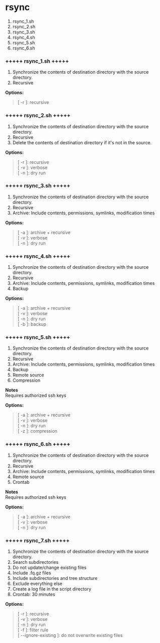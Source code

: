 # rsync 
1. rsync_1.sh
2. rsync_2.sh
3. rsync_3.sh
4. rsync_4.sh
5. rsync_5.sh
6. rsync_6.sh

### +++++ rsync_1.sh +++++
1. Synchronize the contents of destination directory with the source directory. <br />
2. Recursive <br />

**Options:**   <br />
> [ -r ]: recursive <br />

### +++++ rsync_2.sh +++++
1. Synchronize the contents of destination directory with the source directory. <br />
2. Recursive <br />
3. Delete the contents of destination directory if it's not in the source.  <br />

**Options:**  <br />
> [ -r ]: recursive <br />
> [ -v ]: verbose <br />
> [ -n ]: dry run <br />

### +++++ rsync_3.sh +++++
1. Synchronize the contents of destination directory with the source directory. <br />
2. Recursive <br />
3. Archive: Include contents, permissions, symlinks, modification times <br />

**Options:**  <br />
> [ -a ]: archive + recursive <br />
> [ -v ]: verbose <br />
> [ -n ]: dry run <br />

### +++++ rsync_4.sh +++++
1. Synchronize the contents of destination directory with the source directory. <br />
2. Recursive <br />
3. Archive: Include contents, permissions, symlinks, modification times <br />
4. Backup <br />

**Options:** <br />
> [ -a ]: archive + recursive <br />
> [ -v ]: verbose <br />
> [ -n ]: dry run <br />
> [ -b ]: backup <br />

### +++++ rsync_5.sh +++++
1. Synchronize the contents of destination directory with the source directory. <br />
2. Recursive <br />
3. Archive: Include contents, permissions, symlinks, modification times <br />
4. Backup <br />
5. Remote source <br />
6. Compression <br />

**Notes** <br />
 Requires authorized ssh keys <br />

**Options:**  <br />
> [ -a ]: archive + recursive <br />
> [ -v ]: verbose <br />
> [ -n ]: dry run <br />
> [ -z ]: compression <br />

### +++++ rsync_6.sh +++++
1. Synchronize the contents of destination directory with the source directory. <br />
2. Recursive <br />
3. Archive: Include contents, permissions, symlinks, modification times <br />
4. Remote source <br />
5. Crontab <br />

**Notes** <br />
Requires authorized ssh keys <br />

**Options:**  <br />
> [ -a ]: archive + recursive <br />
> [ -v ]: verbose <br />
> [ -n ]: dry run <br />

### +++++ rsync_7.sh +++++
1. Synchronize the contents of destination directory with the source directory. <br />
2. Search subdirectories  <br />
3. Do not update/change existing files <br />
4. Include .fq.gz files <br />
5. Include subdirectories and tree structure
6. Exclude everything else
7. Create a log file in the script directory
8. Crontab: 30 minutes

**Options:**  <br />
> [ -r ]: recursive <br />
> [ -v ]: verbose <br />
> [ -n ]: dry run <br />
> [ -f ]: filter rule <br />
> [ --ignore-existing ]: do not overwrite existing files <br />

